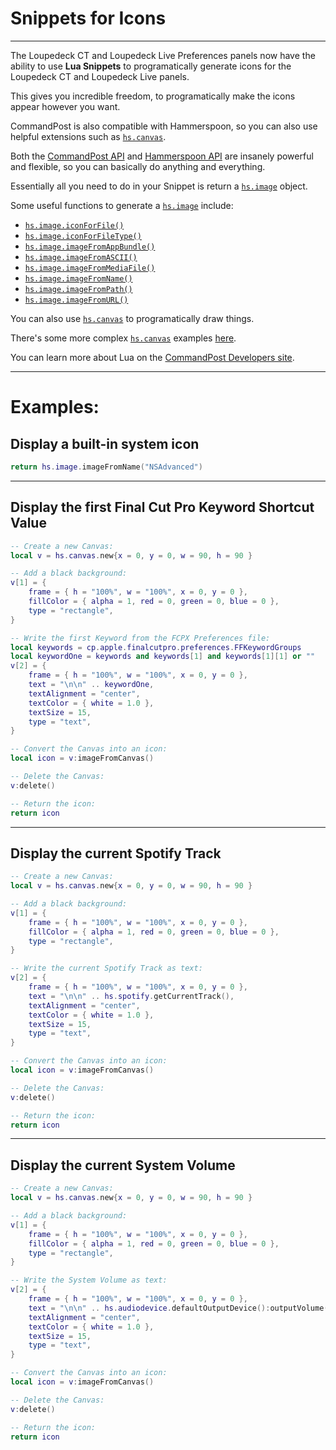 # Snippets for Icons
---

The Loupedeck CT and Loupedeck Live Preferences panels now have the ability to use **Lua Snippets** to programatically generate icons for the Loupedeck CT and Loupedeck Live panels.

This gives you incredible freedom, to programatically make the icons appear however you want.

CommandPost is also compatible with Hammerspoon, so you can also use helpful extensions such as [`hs.canvas`](http://www.hammerspoon.org/docs/hs.canvas.html).

Both the [CommandPost API](https://dev.commandpost.io/commandpost-api/cp) and [Hammerspoon API](http://www.hammerspoon.org/docs/index.html) are insanely powerful and flexible, so you can basically do anything and everything.

Essentially all you need to do in your Snippet is return a [`hs.image`](http://www.hammerspoon.org/docs/hs.image.html) object.

Some useful functions to generate a [`hs.image`](http://www.hammerspoon.org/docs/hs.image.html) include:

 - [`hs.image.iconForFile()`](http://www.hammerspoon.org/docs/hs.image.html#iconForFile)
 - [`hs.image.iconForFileType()`](http://www.hammerspoon.org/docs/hs.image.html#iconForFileType)
 - [`hs.image.imageFromAppBundle()`](http://www.hammerspoon.org/docs/hs.image.html#imageFromAppBundle)
 - [`hs.image.imageFromASCII()`](http://www.hammerspoon.org/docs/hs.image.html#imageFromASCII)
 - [`hs.image.imageFromMediaFile()`](http://www.hammerspoon.org/docs/hs.image.html#imageFromMediaFile)
 - [`hs.image.imageFromName()`](http://www.hammerspoon.org/docs/hs.image.html#imageFromName)
 - [`hs.image.imageFromPath()`](http://www.hammerspoon.org/docs/hs.image.html#imageFromPath)
 - [`hs.image.imageFromURL()`](http://www.hammerspoon.org/docs/hs.image.html#imageFromURL)

You can also use [`hs.canvas`](http://www.hammerspoon.org/docs/hs.canvas.html) to programatically draw things.

There's some more complex [`hs.canvas`](http://www.hammerspoon.org/docs/hs.canvas.html) examples [here](https://github.com/asmagill/hammerspoon/wiki/hs.canvas.examples).

You can learn more about Lua on the [CommandPost Developers site](https://dev.commandpost.io/lua/lua-overview).

---

# Examples:

## Display a built-in system icon

```lua
return hs.image.imageFromName("NSAdvanced")
```

---

## Display the first Final Cut Pro Keyword Shortcut Value

```lua
-- Create a new Canvas:
local v = hs.canvas.new{x = 0, y = 0, w = 90, h = 90 }

-- Add a black background:
v[1] = {
    frame = { h = "100%", w = "100%", x = 0, y = 0 },
    fillColor = { alpha = 1, red = 0, green = 0, blue = 0 },
    type = "rectangle",
}

-- Write the first Keyword from the FCPX Preferences file:
local keywords = cp.apple.finalcutpro.preferences.FFKeywordGroups
local keywordOne = keywords and keywords[1] and keywords[1][1] or ""
v[2] = {
    frame = { h = "100%", w = "100%", x = 0, y = 0 },
    text = "\n\n" .. keywordOne,
    textAlignment = "center",
    textColor = { white = 1.0 },
    textSize = 15,
    type = "text",
}

-- Convert the Canvas into an icon:
local icon = v:imageFromCanvas()

-- Delete the Canvas:
v:delete()

-- Return the icon:
return icon
```

---

## Display the current Spotify Track

```lua
-- Create a new Canvas:
local v = hs.canvas.new{x = 0, y = 0, w = 90, h = 90 }

-- Add a black background:
v[1] = {
    frame = { h = "100%", w = "100%", x = 0, y = 0 },
    fillColor = { alpha = 1, red = 0, green = 0, blue = 0 },
    type = "rectangle",
}

-- Write the current Spotify Track as text:
v[2] = {
    frame = { h = "100%", w = "100%", x = 0, y = 0 },
    text = "\n\n" .. hs.spotify.getCurrentTrack(),
    textAlignment = "center",
    textColor = { white = 1.0 },
    textSize = 15,
    type = "text",
}

-- Convert the Canvas into an icon:
local icon = v:imageFromCanvas()

-- Delete the Canvas:
v:delete()

-- Return the icon:
return icon
```

---

## Display the current System Volume

```lua
-- Create a new Canvas:
local v = hs.canvas.new{x = 0, y = 0, w = 90, h = 90 }

-- Add a black background:
v[1] = {
    frame = { h = "100%", w = "100%", x = 0, y = 0 },
    fillColor = { alpha = 1, red = 0, green = 0, blue = 0 },
    type = "rectangle",
}

-- Write the System Volume as text:
v[2] = {
    frame = { h = "100%", w = "100%", x = 0, y = 0 },
    text = "\n\n" .. hs.audiodevice.defaultOutputDevice():outputVolume(),
    textAlignment = "center",
    textColor = { white = 1.0 },
    textSize = 15,
    type = "text",
}

-- Convert the Canvas into an icon:
local icon = v:imageFromCanvas()

-- Delete the Canvas:
v:delete()

-- Return the icon:
return icon
```